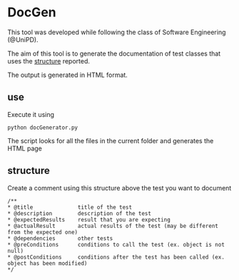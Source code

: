 # DocGen

This tool was developed while following the class of Software Engineering (@UniPD).

The aim of this tool is to generate the documentation of test classes that uses the [structure]() reported.

The output is generated in HTML format.

## use
Execute it using 
```
python docGenerator.py
```
The script looks for all the files in the current folder and generates the HTML page

## structure
Create a comment using this structure above the test you want to document
```
/** 
* @title              title of the test
* @description        description of the test
* @expectedResults    result that you are expecting
* @actualResult       actual results of the test (may be different from the expected one)
* @dependencies       other tests
* @preConditions      conditions to call the test (ex. object is not null)
* @postConditions     conditions after the test has been called (ex. object has been modified)
*/
```
